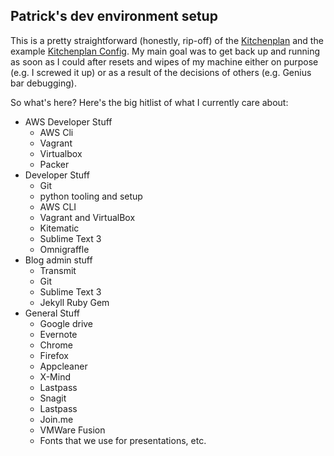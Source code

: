 ## Patrick's dev environment setup

This is a pretty straightforward (honestly, rip-off) of the [Kitchenplan](https://github.com/kitchenplan/kitchenplan) and the example [Kitchenplan Config](https://github.com/roderik/kitchenplan-config).  My main goal was to get back up and running as soon as I could after resets and wipes of my machine either on purpose (e.g. I screwed it up) or as a result of the decisions of others (e.g. Genius bar debugging).

So what's here?  Here's the big hitlist of what I currently care about:

* AWS Developer Stuff
  * AWS Cli
  * Vagrant
  * Virtualbox
  * Packer
* Developer Stuff
  * Git
  * python tooling and setup
  * AWS CLI
  * Vagrant and VirtualBox
  * Kitematic
  * Sublime Text 3
  * Omnigraffle
* Blog admin stuff
  * Transmit
  * Git
  * Sublime Text 3
  * Jekyll Ruby Gem
* General Stuff
  * Google drive
  * Evernote
  * Chrome
  * Firefox
  * Appcleaner
  * X-Mind
  * Lastpass
  * Snagit
  * Lastpass
  * Join.me
  * VMWare Fusion
  * Fonts that we use for presentations, etc.
